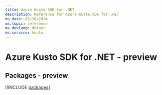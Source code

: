 ```yaml
---
title: Azure Kusto SDK for .NET
description: Reference for Azure Kusto SDK for .NET
ms.date: 02/20/2024
ms.topic: reference
ms.devlang: dotnet
ms.service: kusto
---
```

# Azure Kusto SDK for .NET - preview
## Packages - preview
[!INCLUDE [packages](kusto-index.md)]